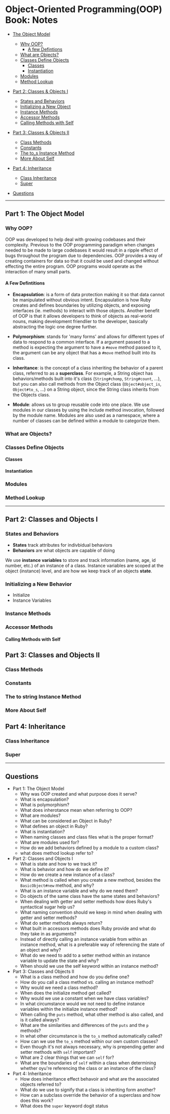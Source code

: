 # Object-Oriented Programming(OOP) Book: Notes

- [The Object Model](#part-1-the-object-model)
  - [Why OOP?](#why-oop)
    - [A few Defintions](#a-few-definitions)
  - [What are Objects?](#what-are-objects)
  - [Classes Define Objects](#classes-define-objects)
    - [Classes](#classes)
    - [Instantiation](#instantiation)
  - [Modules](#modules)
  - [Method Lookup](#method-lookup)
- [Part 2: Classes & Objects I](#part-2-classes-and-objects-i)
  - [States and Behaviors](#states-and-behaviors)
  - [Initializing a New Object](#initializing-a-new-behavior)
  - [Instance Methods](#instance-methods)
  - [Accessor Methods](#accessor-methods)
  - [Calling Methods with Self](#calling-methods-with-self)
- [Part 3: Classes & Objects II](#part-3-classes-and-objects-ii)
  - [Class Methods](#class-methods)
  - [Constants](#constants)
  - [The to_s Instance Method](#the-to-string-instance-method)
  - [More About Self](#more-about-self)
- [Part 4: Inheritance](#part-4-inheritance)
  - [Class Inheritance](#class-inheritance)
  - [Super](#super)

- [Questions](#questions)

---

## Part 1: The Object Model

### Why OOP?

OOP was developed to help deal with growing codebases and their complexity. Previous to the OOP programming paradigm when changes needed to be made to large codebases it would result in a ripple effect of bugs throughout the program due to dependencies. OOP provides a way of creating containers for data so that it could be used and changed without effecting the entire program. OOP programs would operate as the interaction of many small parts.

#### A Few Defintitions

- **Encapsulation**: is a form of data protection making it so that data cannot be manipulated without obvious intent. Encapsulation is how Ruby creates and defines boundaries by utilizing objects, and exposing interfaces (ie. methods) to interact with those objects. Another benefit of OOP is that it allows developers to think of objects as real-world nouns, making development friendlier to the developer, basically abstracting the logic one degree further.

- **Polymorphism**: stands for 'many forms' and allows for different types of data to respond to a common interface. If a argument passed to a method is expecting the argument to have a `#move` method passed to it, the argument can be any object that has a `#move` method built into its class.

- **Inheritance**: is the concept of a class inheriting the behavior of a parent class, referred to as a **superclass**. For example, a String object has behaviors/methods built into it's class (`String#chomp`, `String#count`, ...), but you can also call methods from the Object class (`Object#object_is`, `Object#to_s`, ...) on a String object, since the String class inherits from the Objects class.

- **Module**: allows us to group reusable code into one place. We use modules in our classes by using the include method invocation, followed by the module name. Modules are also used as a namespace, where a number of classes can be defined within a module to categorize them.

### What are Objects?

### Classes Define Objects

#### Classes

#### Instantiation

### Modules

### Method Lookup

---

## Part 2: Classes and Objects I

### States and Behaviors

- **States** track attributes for indivbidual behaviors
- **Behaviors** are what objects are capable of doing

We use **instance variables** to store and track information (name, age, id number, etc.) of an instance of a class. Instance variables are scoped at the object (instance) level, and are how we keep track of an objects **state**.

### Initializing a New Behavior

- Initialize
- Instance Variables

### Instance Methods

### Accessor Methods

#### Calling Methods with Self

## Part 3: Classes and Objects II

### Class Methods

### Constants

### The to string Instance Method

### More About Self

## Part 4: Inheritance

### Class Inheritance

### Super

---

## Questions

- Part 1: The Object Model
  - Why was OOP created and what purpose does it serve?
  - What is encapsulation?
  - What is polymorphism?
  - What does inherotance mean when referring to OOP?
  - What are modules?
  - What can be considered an Object in Ruby?
  - What defines an object in Ruby?
  - What is instantiation?
  - When naming classes and class files what is the proper format?
  - What are modules used for?
  - How do we add behaviors defined by a module to a custom class?
  - what does method lookup refer to?
- Part 2: Classes and Objects I
  - What is state and how to we track it?
  - What is behavior and how do we define it?
  - How do we create a new instance of a class?
  - What method is called when you create a new method, besides the `BasicObject#new` method, and why?
  - What is an instance variable and why do we need them?
  - Do objects of the same class have the same states and behaviors?
  - When dealing with getter and setter methods how does Ruby's syntactical sugar help us?
  - What naming convention should we keep in mind when dealing with getter and setter methods?
  - What do setter methods always return?
  - What built in accessors methods does Ruby provide and what do they take in as arguments?
  - Instead of directly calling an instance variable from within an instance method, what is a preferable way of referencing the state of an object and why?
  - What do we need to add to a setter method within an instance variable to update the state and why?
  - When should we use the self keyword within an instance method?
- Part 3: Classes and Objects II
  - What is a class method and how do you define one?
  - How do you call a class method vs. calling an instance method?
  - Why would we need a class method?
  - When does the initialize method get called?
  - Why would we use a constant when we have class variables?
  - In what circumstance would we not need to define instance variables within the initialize instance method?
  - When calling the `puts` method, what other method is also called, and is it called always?
  - What are the similarities and differences of the `puts` and the `p` methods?
  - In what other circumstance is the `to_s` method automatically called?
  - How can we use the `to_s` method within our own custom classes?
  - Even though it's not always necessary, why is prepending getter and setter methods with `self` important?
  - What are 2 clear things that we can `self` for?
  - What are the boundaries of `self` within a class when determining whether oyu're referencing the class or an instance of the class?
- Part 4: Inheritance
  - How does inheritance effect behavoir and what are the associated objects referred to?
  - What do we use to signify that a class is inheriting form another?
  - How can a subclass override the behavior of a superclass and how does this work?
  - What does the `super` keyword dogit status
  
